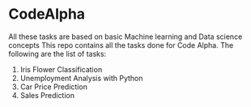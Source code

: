 # CodeAlpha
All these tasks are based on basic Machine learning and Data science concepts
This repo contains all the tasks done for Code Alpha.
The following are the list of tasks:
1. Iris Flower Classification
2. Unemployment Analysis with Python
3. Car Price Prediction
4. Sales Prediction

